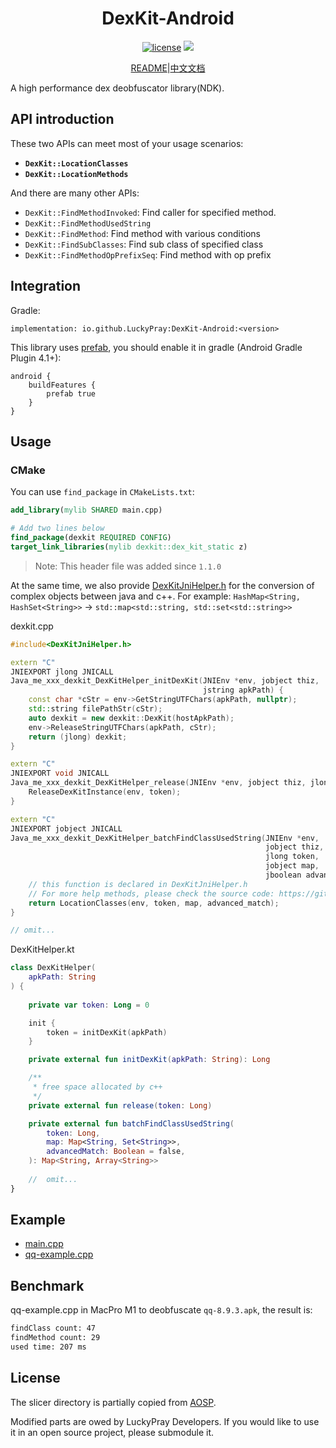 <div align="center">
    <h1> DexKit-Android </h1>

[![license](https://img.shields.io/github/license/LuckyPray/DexKit-Android.svg)](https://www.gnu.org/licenses/lgpl-3.0.html)
[![](https://jitpack.io/v/LuckyPray/DexKit-Android.svg)](https://jitpack.io/#LuckyPray/DexKit-Android)

[README](https://github.com/LuckyPray/DexKit-Android/blob/master/README.md)|[中文文档](https://github.com/LuckyPray/DexKit-Android/blob/master/README_zh.md)

</div>

A high performance dex deobfuscator library(NDK).

## API introduction

These two APIs can meet most of your usage scenarios:

- **`DexKit::LocationClasses`**
- **`DexKit::LocationMethods`**

And there are many other APIs:

- `DexKit::FindMethodInvoked`: Find caller for specified method.
- `DexKit::FindMethodUsedString`
- `DexKit::FindMethod`: Find method with various conditions
- `DexKit::FindSubClasses`: Find sub class of specified class
- `DexKit::FindMethodOpPrefixSeq`: Find method with op prefix

## Integration

Gradle:

`implementation: io.github.LuckyPray:DexKit-Android:<version>`

This library uses [prefab](https://google.github.io/prefab/), you should enable it in gradle (Android Gradle Plugin 4.1+):

```
android {
    buildFeatures {
        prefab true
    }
}
```

## Usage

### CMake

You can use `find_package` in `CMakeLists.txt`:

```cmake
add_library(mylib SHARED main.cpp)

# Add two lines below
find_package(dexkit REQUIRED CONFIG)
target_link_libraries(mylib dexkit::dex_kit_static z)
```

> Note: This header file was added since `1.1.0`

At the same time, we also provide [DexKitJniHelper.h](https://github.com/LuckyPray/DexKit/blob/master/include/DexKitJniHelper.h) 
for the conversion of complex objects between java and c++. For example: `HashMap<String, HashSet<String>>` -> `std::map<std::string, std::set<std::string>>`

dexkit.cpp
```c++
#include<DexKitJniHelper.h>

extern "C"
JNIEXPORT jlong JNICALL
Java_me_xxx_dexkit_DexKitHelper_initDexKit(JNIEnv *env, jobject thiz,
                                           jstring apkPath) {
    const char *cStr = env->GetStringUTFChars(apkPath, nullptr);
    std::string filePathStr(cStr);
    auto dexkit = new dexkit::DexKit(hostApkPath);
    env->ReleaseStringUTFChars(apkPath, cStr);
    return (jlong) dexkit;
}

extern "C"
JNIEXPORT void JNICALL
Java_me_xxx_dexkit_DexKitHelper_release(JNIEnv *env, jobject thiz, jlong token) {
    ReleaseDexKitInstance(env, token);
}

extern "C"
JNIEXPORT jobject JNICALL
Java_me_xxx_dexkit_DexKitHelper_batchFindClassUsedString(JNIEnv *env,
                                                         jobject thiz,
                                                         jlong token,
                                                         jobject map,
                                                         jboolean advanced_match) {
    // this function is declared in DexKitJniHelper.h
    // For more help methods, please check the source code: https://github.com/LuckyPray/DexKit/blob/master/include/DexKitJniHelper.h
    return LocationClasses(env, token, map, advanced_match);
}

// omit...
```

DexKitHelper.kt
```kotlin
class DexKitHelper(
    apkPath: String
) {
    
    private var token: Long = 0

    init {
        token = initDexKit(apkPath)
    }

    private external fun initDexKit(apkPath: String): Long

    /**
     * free space allocated by c++
     */
    private external fun release(token: Long)

    private external fun batchFindClassUsedString(
        token: Long,
        map: Map<String, Set<String>>,
        advancedMatch: Boolean = false,
    ): Map<String, Array<String>>
    
    //  omit...
}
```

## Example

- [main.cpp](https://github.com/LuckyPray/DexKit/blob/master/main.cpp)
- [qq-example.cpp](https://github.com/LuckyPray/DexKit/blob/master/qq-example.cpp)

## Benchmark

qq-example.cpp in MacPro M1 to deobfuscate `qq-8.9.3.apk`, the result is:

```txt
findClass count: 47
findMethod count: 29
used time: 207 ms
```

## License

The slicer directory is partially copied from [AOSP](https://cs.android.com/android/platform/superproject/+/master:frameworks/base/startop/view_compiler).

Modified parts are owed by LuckyPray Developers. If you would like to use it in an open source project, please submodule it.
